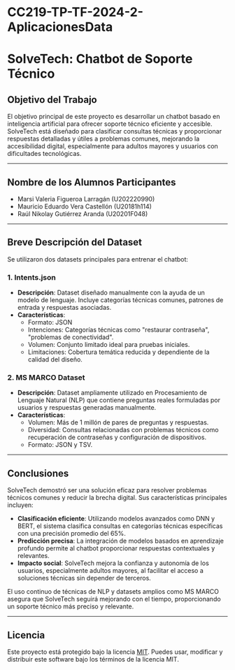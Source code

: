 ﻿# CC219-TP-TF-2024-2-AplicacionesData
 
# SolveTech: Chatbot de Soporte Técnico

## Objetivo del Trabajo
El objetivo principal de este proyecto es desarrollar un chatbot basado en inteligencia artificial para ofrecer soporte técnico eficiente y accesible. SolveTech está diseñado para clasificar consultas técnicas y proporcionar respuestas detalladas y útiles a problemas comunes, mejorando la accesibilidad digital, especialmente para adultos mayores y usuarios con dificultades tecnológicas.

---

## Nombre de los Alumnos Participantes
- Marsi Valeria Figueroa Larragán (U202220990)
- Mauricio Eduardo Vera Castellón (U20181h114)
- Raúl Nikolay Gutiérrez Aranda (U20201F048)

---

## Breve Descripción del Dataset
Se utilizaron dos datasets principales para entrenar el chatbot:

### **1. Intents.json**
- **Descripción**: Dataset diseñado manualmente con la ayuda de un modelo de lenguaje. Incluye categorías técnicas comunes, patrones de entrada y respuestas asociadas.
- **Características**:
  - Formato: JSON
  - Intenciones: Categorías técnicas como "restaurar contraseña", "problemas de conectividad".
  - Volumen: Conjunto limitado ideal para pruebas iniciales.
  - Limitaciones: Cobertura temática reducida y dependiente de la calidad del diseño.

### **2. MS MARCO Dataset**
- **Descripción**: Dataset ampliamente utilizado en Procesamiento de Lenguaje Natural (NLP) que contiene preguntas reales formuladas por usuarios y respuestas generadas manualmente.
- **Características**:
  - Volumen: Más de 1 millón de pares de preguntas y respuestas.
  - Diversidad: Consultas relacionadas con problemas técnicos como recuperación de contraseñas y configuración de dispositivos.
  - Formato: JSON y TSV.

---

## Conclusiones
SolveTech demostró ser una solución eficaz para resolver problemas técnicos comunes y reducir la brecha digital. Sus características principales incluyen:
- **Clasificación eficiente**: Utilizando modelos avanzados como DNN y BERT, el sistema clasifica consultas en categorías técnicas específicas con una precisión promedio del 65%.
- **Predicción precisa**: La integración de modelos basados en aprendizaje profundo permite al chatbot proporcionar respuestas contextuales y relevantes.
- **Impacto social**: SolveTech mejora la confianza y autonomía de los usuarios, especialmente adultos mayores, al facilitar el acceso a soluciones técnicas sin depender de terceros.

El uso continuo de técnicas de NLP y datasets amplios como MS MARCO asegura que SolveTech seguirá mejorando con el tiempo, proporcionando un soporte técnico más preciso y relevante.

---

## Licencia
Este proyecto está protegido bajo la licencia [MIT](https://opensource.org/licenses/MIT). Puedes usar, modificar y distribuir este software bajo los términos de la licencia MIT.
